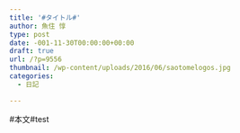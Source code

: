 ```yaml
---
title: '#タイトル#'
author: 魚住 惇
type: post
date: -001-11-30T00:00:00+00:00
draft: true
url: /?p=9556
thumbnail: /wp-content/uploads/2016/06/saotomelogos.jpg
categories:
  - 日記

---
```

#本文#<!--more-->test